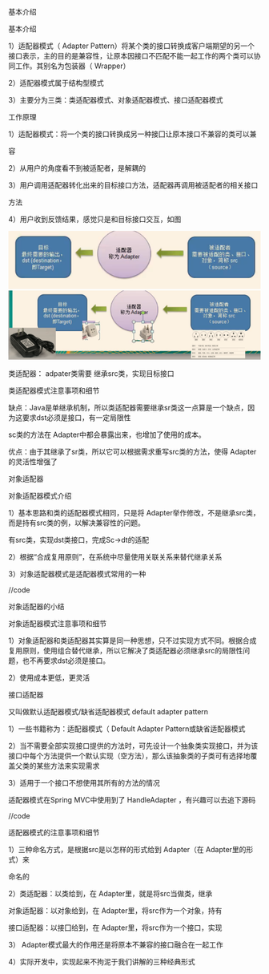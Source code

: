 基本介绍

基本介绍

1）适配器模式（ Adapter Pattern）将某个类的接口转换成客户端期望的另一个接口表示，主的目的是兼容性，让原本因接口不匹配不能一起工作的两个类可以协同工作。其别名为包装器（ Wrapper）

2）适配器模式属于结构型模式

3）主要分为三类：类适配器模式、对象适配器模式、接口适配器模式

工作原理

1）适配器模式：将一个类的接口转换成另一种接囗让原本接口不兼容的类可以兼

容

2）从用户的角度看不到被适配者，是解耦的

3）用户调用适配器转化出来的目标接口方法，适配器再调用被适配者的相关接口

方法

4）用户收到反馈结果，感觉只是和目标接口交互，如图

![img](_assets/适配器模式/1606570711574-4abe91d8-4a74-40fb-85fb-3bf4df566785.png)![img](_assets/适配器模式/1606570898180-b4aa02e8-f366-4749-81bf-fa911454f953.png)





类适配器： adpater类需要 继承src类，实现目标接口



类适配器模式注意事项和细节

缺点：Java是单继承机制，所以类适配器需要继承sr类这一点算是一个缺点，因为这要求dst必须是接口，有一定局限性

  sc类的方法在 Adapter中都会暴露出来，也增加了使用的成本。

优点：由于其继承了sr类，所以它可以根据需求重写src类的方法，使得 Adapter的灵活性增强了



对象适配器



对象适配器模式介绍

1）基本思路和类的适配器模式相同，只是将 Adapter举作修改，不是继承src类，而是持有src类的例，以解决兼容性的问题。

有src类，实现dst类接口，完成Sc->dt的适配

2）根据“合成复用原则”，在系统中尽量使用关联关系来替代继承关系

3）对象适配器模式是适配器模式常用的一种

//code



对象适配器的小结

对象适配器模式注意事项和细节

1）对象适配器和类适配器其实算是同一种思想，只不过实现方式不同。根据合成复用原则，使用组合替代继承，所以它解决了类适配器必须继承src的局限性问题，也不再要求dst必须是接口。

2）使用成本更低，更灵活



接口适配器

又叫做默认适配器模式/缺省适配器模式 default adapter pattern



1）一些书籍称为：适配器模式（ Default Adapter Pattern或缺省适配器模式

2）当不需要全部实现接口提供的方法时，可先设计一个抽象类实现接口，并为该接口中每个方法提供一个默认实现（空方法），那么该抽象类的子类可有选择地覆盖父类的某些方法来实现需求

3）适用于一个接口不想使用其所有的方法的情况





适配器模式在Spring MVC中使用到了   HandleAdapter ，有兴趣可以去追下源码



//code



适配器模式的注意事项和细节

1）三种命名方式，是根据src是以怎样的形式给到 Adapter（在 Adapter里的形式）来

命名的

2）类适配器：以类给到，在 Adapter里，就是将src当做类，继承

对象适配器：以对象给到，在 Adapter里，将src作为一个对象，持有

接口适配器：以接囗给到，在 Adapter里，将src作为一个接口，实现

3） Adapter模式最大的作用还是将原本不兼容的接口融合在一起工作

4）实际开发中，实现起来不拘泥于我们讲解的三种经典形式